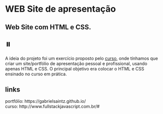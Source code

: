 # WEB Site de apresentação
<h2>Web Site com HTML e CSS.</h2>
<h2>⏸️</h2>
<p>
A ideia do projeto foi um exercício proposto pelo <a href="http://www.fullstackjavascript.com.br/#">curso</a>, onde tínhamos que criar um site/portfólio de apresentação pessoal e profissional, usando apenas HTML e CSS. O principal objetivo era colocar o HTML e CSS ensinado no curso em prática.
</p>

  
  <h2>links</h2>
  portfólio: https://gabrielsaintz.github.io/ <br/>
  curso: http://www.fullstackjavascript.com.br/#


